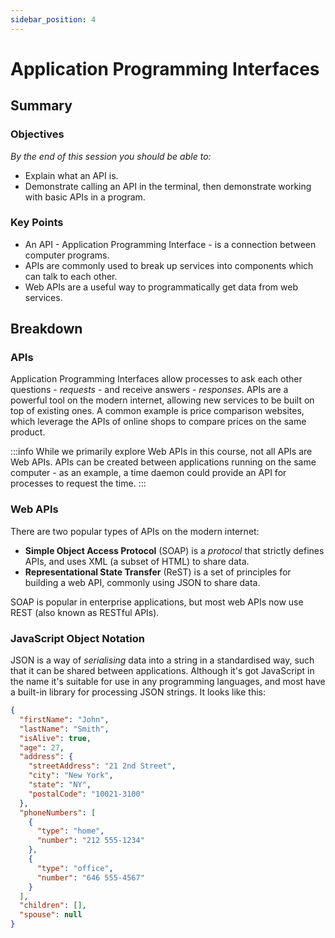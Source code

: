 ```yaml
---
sidebar_position: 4
---
```


# Application Programming Interfaces

## Summary

### Objectives

*By the end of this session you should be able to:*

* Explain what an API is.
* Demonstrate calling an API in the terminal, then demonstrate working with basic APIs in a program.

### Key Points

* An API - Application Programming Interface - is a connection between computer programs.
* APIs are commonly used to break up services into components which can talk to each other.
* Web APIs are a useful way to programmatically get data from web services.

## Breakdown

### APIs

Application Programming Interfaces allow processes to ask each other questions - *requests* - and receive answers - *responses*. APIs are a powerful tool on the modern internet, allowing new services to be built on top of existing ones. A common example is price comparison websites, which leverage the APIs of online shops to compare prices on the same product.

:::info
While we primarily explore Web APIs in this course, not all APIs are Web APIs. APIs can be created between applications running on the same computer - as an example, a time daemon could provide an API for processes to request the time.
:::

### Web APIs

There are two popular types of APIs on the modern internet:

* **Simple Object Access Protocol** (SOAP) is a *protocol* that strictly defines APIs, and uses XML (a subset of HTML) to share data.
* **Representational State Transfer** (ReST) is a set of principles for building a web API, commonly using JSON to share data.

SOAP is popular in enterprise applications, but most web APIs now use REST (also known as RESTful APIs).

### JavaScript Object Notation

JSON is a way of *serialising* data into a string in a standardised way, such that it can be shared between applications. Although it's got JavaScript in the name it's suitable for use in any programming languages, and most have a built-in library for processing JSON strings. It looks like this:

```json
{
  "firstName": "John",
  "lastName": "Smith",
  "isAlive": true,
  "age": 27,
  "address": {
    "streetAddress": "21 2nd Street",
    "city": "New York",
    "state": "NY",
    "postalCode": "10021-3100"
  },
  "phoneNumbers": [
    {
      "type": "home",
      "number": "212 555-1234"
    },
    {
      "type": "office",
      "number": "646 555-4567"
    }
  ],
  "children": [],
  "spouse": null
}
```

